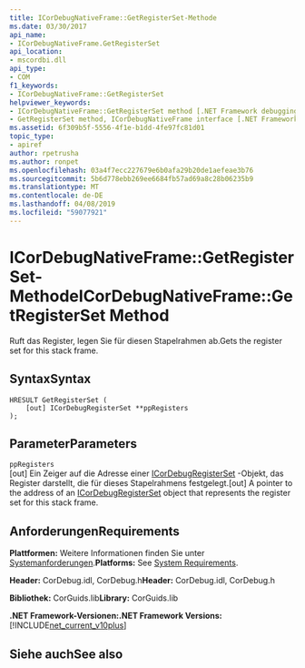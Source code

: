 ```yaml
---
title: ICorDebugNativeFrame::GetRegisterSet-Methode
ms.date: 03/30/2017
api_name:
- ICorDebugNativeFrame.GetRegisterSet
api_location:
- mscordbi.dll
api_type:
- COM
f1_keywords:
- ICorDebugNativeFrame::GetRegisterSet
helpviewer_keywords:
- ICorDebugNativeFrame::GetRegisterSet method [.NET Framework debugging]
- GetRegisterSet method, ICorDebugNativeFrame interface [.NET Framework debugging]
ms.assetid: 6f309b5f-5556-4f1e-b1dd-4fe97fc81d01
topic_type:
- apiref
author: rpetrusha
ms.author: ronpet
ms.openlocfilehash: 03a4f7ecc227679e6b0afa29b20de1aefeae3b76
ms.sourcegitcommit: 5b6d778ebb269ee6684fb57ad69a8c28b06235b9
ms.translationtype: MT
ms.contentlocale: de-DE
ms.lasthandoff: 04/08/2019
ms.locfileid: "59077921"
---
```

# <a name="icordebugnativeframegetregisterset-method"></a><span data-ttu-id="cb257-102">ICorDebugNativeFrame::GetRegisterSet-Methode</span><span class="sxs-lookup"><span data-stu-id="cb257-102">ICorDebugNativeFrame::GetRegisterSet Method</span></span>
<span data-ttu-id="cb257-103">Ruft das Register, legen Sie für diesen Stapelrahmen ab.</span><span class="sxs-lookup"><span data-stu-id="cb257-103">Gets the register set for this stack frame.</span></span>  
  
## <a name="syntax"></a><span data-ttu-id="cb257-104">Syntax</span><span class="sxs-lookup"><span data-stu-id="cb257-104">Syntax</span></span>  
  
```  
HRESULT GetRegisterSet (  
    [out] ICorDebugRegisterSet **ppRegisters  
);  
```  
  
## <a name="parameters"></a><span data-ttu-id="cb257-105">Parameter</span><span class="sxs-lookup"><span data-stu-id="cb257-105">Parameters</span></span>  
 `ppRegisters`  
 <span data-ttu-id="cb257-106">[out] Ein Zeiger auf die Adresse einer [ICorDebugRegisterSet](../../../../docs/framework/unmanaged-api/debugging/icordebugregisterset-interface.md) -Objekt, das Register darstellt, die für dieses Stapelrahmens festgelegt.</span><span class="sxs-lookup"><span data-stu-id="cb257-106">[out] A pointer to the address of an [ICorDebugRegisterSet](../../../../docs/framework/unmanaged-api/debugging/icordebugregisterset-interface.md) object that represents the register set for this stack frame.</span></span>  
  
## <a name="requirements"></a><span data-ttu-id="cb257-107">Anforderungen</span><span class="sxs-lookup"><span data-stu-id="cb257-107">Requirements</span></span>  
 <span data-ttu-id="cb257-108">**Plattformen:** Weitere Informationen finden Sie unter [Systemanforderungen](../../../../docs/framework/get-started/system-requirements.md).</span><span class="sxs-lookup"><span data-stu-id="cb257-108">**Platforms:** See [System Requirements](../../../../docs/framework/get-started/system-requirements.md).</span></span>  
  
 <span data-ttu-id="cb257-109">**Header:** CorDebug.idl, CorDebug.h</span><span class="sxs-lookup"><span data-stu-id="cb257-109">**Header:** CorDebug.idl, CorDebug.h</span></span>  
  
 <span data-ttu-id="cb257-110">**Bibliothek:** CorGuids.lib</span><span class="sxs-lookup"><span data-stu-id="cb257-110">**Library:** CorGuids.lib</span></span>  
  
 **<span data-ttu-id="cb257-111">.NET Framework-Versionen:</span><span class="sxs-lookup"><span data-stu-id="cb257-111">.NET Framework Versions:</span></span>** [!INCLUDE[net_current_v10plus](../../../../includes/net-current-v10plus-md.md)]  
  
## <a name="see-also"></a><span data-ttu-id="cb257-112">Siehe auch</span><span class="sxs-lookup"><span data-stu-id="cb257-112">See also</span></span>
